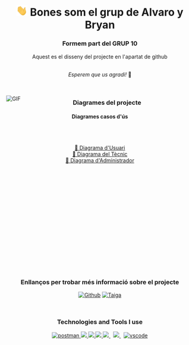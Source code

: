 <h1 align="center"><img src="https://raw.githubusercontent.com/ABSphreak/ABSphreak/master/gifs/Hi.gif" width="30px" /> Bones som el grup de Alvaro y Bryan</h1>
<h3 align="center">Formem part del GRUP 10</h3>

<div align="center">
Aquest es el disseny del projecte en l'apartat de github <br>
 <br>

<i>Esperem que us agradi!</i> 🚀
</br>
</br>
</br>
</div>

<div>
<img align="left" alt="GIF" src="https://i.pinimg.com/originals/e4/26/70/e426702edf874b181aced1e2fa5c6cde.gif" />
</div>
<div align="center">
  <h3>Diagrames del projecte</h3>

  <h4>Diagrames casos d'ús</h4>
  <br></br>
<p>
    <a href="diagrames/Diagrama_CU_Usuari.drawio.png" target="_blank">📄 Diagrama d'Usuari </a> <br>
    <a href="diagrames/Diagrama_CU_Tecnic.drawio.png" target="_blank">📄 Diagrama del Tècnic </a> <br>
    <a href="diagrames/Diagrama_CU_Administrador.drawio.png" target="_blank">📄 Diagrama d'Administrador</a>
  </p>
</div>
<br>
<br>
<br>
<br>

<br>
<br>
<br>
<br>
<br>
</br>
</br>
</br>
</br>
</br>
<br>
</br>
<div align="center">
<h3>Enllanços per trobar més informació sobre el projecte</h3>
<p>
<a href="https://github.com/felippegh" target="_blank"><img alt="Github" src="https://img.shields.io/badge/GitHub-%2312100E.svg?&style=for-the-badge&logo=Github&logoColor=white" width='100' height='30' /></a> 
<a href="https://tree.taiga.io/project/bryanruzafagon-daw1pj10/backlog" target="_blank"><img alt="Taiga" src="https://docs.taiga.io/imgs/logo.png"  width='100' height='30'  /></a> 
</p>
</div>

<br/>

<div align="center">
<h3>Technologies and Tools I use</h3> 

<a href="https://www.php.net/" target="_blank"> <img src="https://www.vectorlogo.zone/logos/php/php-icon.svg" alt="postman" width="45" height="45"/> </a> 
    <a href="https://www.w3.org/html/" target="_blank"> <img src="https://img.icons8.com/color/48/000000/html-5.png"/> </a> 
    <a href="https://www.w3schools.com/css/" target="_blank"> <img src="https://img.icons8.com/color/48/000000/css3.png"/> </a> 
    <a href="https://developer.mozilla.org/en-US/docs/Web/JavaScript" target="_blank"> <img src="https://img.icons8.com/color/48/000000/javascript.png"/> </a> 
    <a style="padding-right:8px;" href="https://www.mysql.com/" target="_blank"> <img src="https://img.icons8.com/fluent/50/000000/mysql-logo.png"/> </a>
    <a style="padding-right:8px;" href="https://nodejs.org" target="_blank"> <img src="https://img.icons8.com/color/48/000000/nodejs.png"/> </a> 
       <a href="https://code.visualstudio.com/" target="_blank"> <img src="https://www.vectorlogo.zone/logos/visualstudio_code/visualstudio_code-icon.svg" alt="vscode" width="45" height="45"/> </a>

</div>
